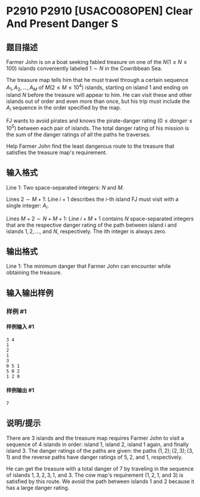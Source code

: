 # P2910 P2910 [USACO08OPEN] Clear And Present Danger S

## 题目描述

Farmer John is on a boat seeking fabled treasure on one of the $N (1 \le N \le 100)$ islands conveniently labeled $1 \sim N$ in the Cowribbean Sea.

The treasure map tells him that he must travel through a certain sequence $A_1, A_2, \dots, A_M$ of $M (2 \le M \le 10^4)$ islands, starting on island $1$ and ending on island $N$ before the treasure will appear to him. He can visit these and other islands out of order and even more than once, but his trip must include the $A_i$ sequence in the order specified by the map.

FJ wants to avoid pirates and knows the pirate-danger rating $(0 \le danger \le 10^5)$ between each pair of islands. The total danger rating of his mission is the sum of the danger ratings of all the paths he traverses.

Help Farmer John find the least dangerous route to the treasure that satisfies the treasure map's requirement.

## 输入格式

Line $1$: Two space-separated integers: $N$ and $M$.

Lines $2 \sim M+1$: Line $i+1$ describes the $i$-th island FJ must visit with a single integer: $A_i$.

Lines $M+2\sim N+M+1$: Line $i+M+1$ contains $N$ space-separated integers that are the respective danger rating of the path between island i and islands $1, 2, \dots$, and $N$, respectively. The ith integer is always zero.

## 输出格式

Line $1$: The minimum danger that Farmer John can encounter while obtaining the treasure.

## 输入输出样例

### 样例 #1

#### 样例输入 #1

```
3 4 
1 
2 
1 
3 
0 5 1 
5 0 2 
1 2 0
```

#### 样例输出 #1

```
7
```

## 说明/提示

There are $3$ islands and the treasure map requires Farmer John to visit a sequence of $4$ islands in order: island $1$, island $2$, island $1$ again, and finally island $3$. The danger ratings of the paths are given: the paths $(1, 2); (2, 3); (3, 1)$ and the reverse paths have danger ratings of $5, 2$, and $1$, respectively.


He can get the treasure with a total danger of $7$ by traveling in the sequence of islands $1, 3, 2, 3, 1$, and $3$. The cow map's requirement ($1, 2, 1$, and $3$) is satisfied by this route. We avoid the path between islands $1$ and $2$ because it has a large danger rating.

